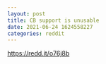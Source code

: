 ```yaml
--- 
layout: post 
title: CB support is unusable 
date: 2021-06-24 1624558227 
categories: reddit 
--- 
```

https://redd.it/o76j8b
